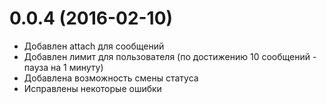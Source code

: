 ﻿# 0.0.4 (2016-02-10)
* Добавлен attach для сообщений
* Добавлен лимит для пользователя (по достижению 10 сообщений - пауза на 1 минуту)
* Добавлена возможность смены статуса
* Исправлены некоторые ошибки
